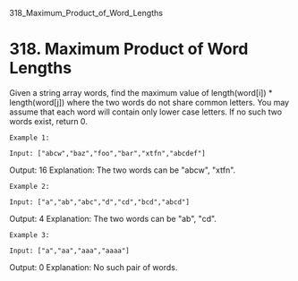 318_Maximum_Product_of_Word_Lengths
# 318. Maximum Product of Word Lengths

Given a string array words, find the maximum value of length(word[i]) *
        length(word[j]) where the two words do not share common letters. You may assume that
        each word will contain only lower case letters. If no such two words exist, return 0.

    Example 1:

    Input: ["abcw","baz","foo","bar","xtfn","abcdef"]
Output: 16
Explanation: The two words can be "abcw", "xtfn".

    Example 2:

    Input: ["a","ab","abc","d","cd","bcd","abcd"]
Output: 4
Explanation: The two words can be "ab", "cd".

    Example 3:

    Input: ["a","aa","aaa","aaaa"]
Output: 0
Explanation: No such pair of words.